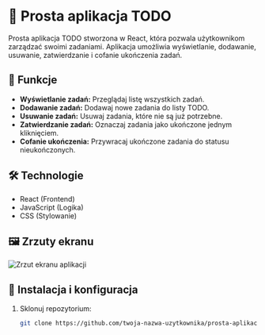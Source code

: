 # 📝 Prosta aplikacja TODO

Prosta aplikacja TODO stworzona w React, która pozwala użytkownikom zarządzać swoimi zadaniami. Aplikacja umożliwia wyświetlanie, dodawanie, usuwanie, zatwierdzanie i cofanie ukończenia zadań.

## 🚀 Funkcje

- **Wyświetlanie zadań:** Przeglądaj listę wszystkich zadań.
- **Dodawanie zadań:** Dodawaj nowe zadania do listy TODO.
- **Usuwanie zadań:** Usuwaj zadania, które nie są już potrzebne.
- **Zatwierdzanie zadań:** Oznaczaj zadania jako ukończone jednym kliknięciem.
- **Cofanie ukończenia:** Przywracaj ukończone zadania do statusu nieukończonych.

## 🛠️ Technologie

- React (Frontend)
- JavaScript (Logika)
- CSS (Stylowanie)

## 🖼️ Zrzuty ekranu

![Zrzut ekranu aplikacji](screenshot.png)

## 🧩 Instalacja i konfiguracja

1. Sklonuj repozytorium:
   ```bash
   git clone https://github.com/twoja-nazwa-uzytkownika/prosta-aplikacja-todo.git

